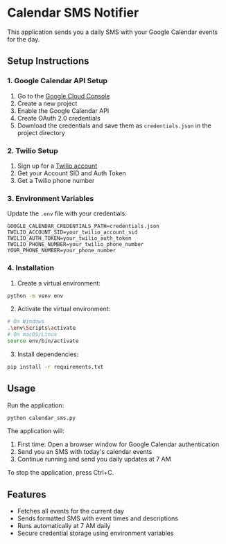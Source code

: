 # Calendar SMS Notifier

This application sends you a daily SMS with your Google Calendar events for the day.

## Setup Instructions

### 1. Google Calendar API Setup
1. Go to the [Google Cloud Console](https://console.cloud.google.com/)
2. Create a new project
3. Enable the Google Calendar API
4. Create OAuth 2.0 credentials
5. Download the credentials and save them as `credentials.json` in the project directory

### 2. Twilio Setup
1. Sign up for a [Twilio account](https://www.twilio.com/try-twilio)
2. Get your Account SID and Auth Token
3. Get a Twilio phone number

### 3. Environment Variables
Update the `.env` file with your credentials:
```
GOOGLE_CALENDAR_CREDENTIALS_PATH=credentials.json
TWILIO_ACCOUNT_SID=your_twilio_account_sid
TWILIO_AUTH_TOKEN=your_twilio_auth_token
TWILIO_PHONE_NUMBER=your_twilio_phone_number
YOUR_PHONE_NUMBER=your_phone_number
```

### 4. Installation
1. Create a virtual environment:
```bash
python -m venv env
```

2. Activate the virtual environment:
```bash
# On Windows
.\env\Scripts\activate
# On macOS/Linux
source env/bin/activate
```

3. Install dependencies:
```bash
pip install -r requirements.txt
```

## Usage
Run the application:
```bash
python calendar_sms.py
```

The application will:
1. First time: Open a browser window for Google Calendar authentication
2. Send you an SMS with today's calendar events
3. Continue running and send you daily updates at 7 AM

To stop the application, press Ctrl+C.

## Features
- Fetches all events for the current day
- Sends formatted SMS with event times and descriptions
- Runs automatically at 7 AM daily
- Secure credential storage using environment variables 